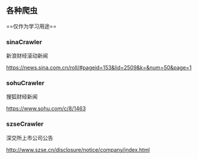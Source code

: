 ## 各种爬虫
==仅作为学习用途==

### sinaCrawler
新浪财经滚动新闻

https://news.sina.com.cn/roll/#pageid=153&lid=2509&k=&num=50&page=1

### sohuCrawler
搜狐财经新闻

https://www.sohu.com/c/8/1463

### szseCrawler
深交所上市公司公告

http://www.szse.cn/disclosure/notice/company/index.html



